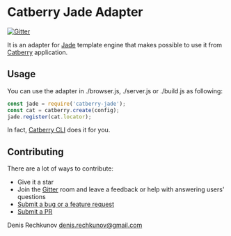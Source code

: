 # Catberry Jade Adapter

[![Gitter](https://badges.gitter.im/Join%20Chat.svg)](https://gitter.im/catberry/main?utm_source=badge&utm_medium=badge&utm_campaign=pr-badge&utm_content=body_badge)

It is an adapter for [Jade](http://jade-lang.com/) template engine
that makes possible to use it from [Catberry](https://github.com/catberry/catberry) application.

## Usage
You can use the adapter in ./browser.js, ./server.js or ./build.js as following:

```javascript
const jade = require('catberry-jade');
const cat = catberry.create(config);
jade.register(cat.locator);
```

In fact, [Catberry CLI](https://github.com/catberry/catberry-cli) does it for you.

## Contributing

There are a lot of ways to contribute:

* Give it a star
* Join the [Gitter](https://gitter.im/catberry/main) room and leave a feedback or help with answering users' questions
* [Submit a bug or a feature request](https://github.com/catberry/catberry-jade/issues)
* [Submit a PR](https://github.com/catberry/catberry-jade/blob/develop/CONTRIBUTING.md)

Denis Rechkunov <denis.rechkunov@gmail.com>
